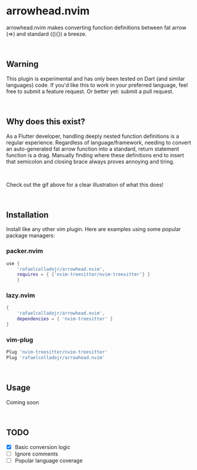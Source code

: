 # arrowhead.nvim

arrowhead.nvim makes converting function definitions between fat arrow (=>) and standard ((){}) a breeze.
    
<BR>

## Warning

This plugin is experimental and has only been tested on Dart (and similar languages) code.
If you'd like this to work in your preferred language, feel free to submit a feature request. Or better yet: submit a pull request.

<BR>
    
## Why does this exist?

As a Flutter developer, handling deeply nested function definitions is a regular experience. Regardless of language/framework, needing to convert an auto-generated fat arrow function into a standard, return statement function is a drag.
Manually finding where these definitions end to insert that semicolon and closing brace always proves annoying and tiring.
    
<BR>

Check out the gif above for a clear illustration of what this does!

<BR>

## Installation

Install like any other vim plugin.
Here are examples using some popular package managers:

### packer.nvim

```lua
use {
    'rafaelcolladojr/arrowhead.nvim',
    requires = { {'nvim-treesitter/nvim-treesitter'} }
    }
```

### lazy.nvim

```lua
{
    'rafaelcolladojr/arrowhead.nvim',
    dependencies = { 'nvim-treesitter' }
}
```

### vim-plug

```lua
Plug 'nvim-treesitter/nvim-treesitter'
Plug 'rafaelcolladojr/arrowhead.nvim'
```

<BR>

## Usage

Coming soon

<BR>

## TODO

- [x] Basic conversion logic
- [ ] Ignore comments
- [ ] Popular language coverage
